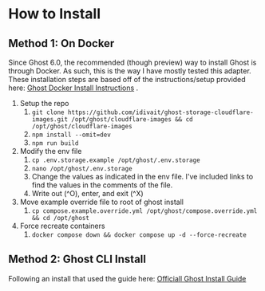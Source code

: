 # How to Install

## Method 1: On Docker

Since Ghost 6.0, the recommended (though preview) way to install Ghost is through Docker. As such, this is the way I have mostly tested this adapter. These installation steps are based off of the instructions/setup provided here: [Ghost Docker Install Instructions](https://docs.ghost.org/install/docker) .

1. Setup the repo
   1. `git clone https://github.com/idivait/ghost-storage-cloudflare-images.git /opt/ghost/cloudflare-images && cd /opt/ghost/cloudflare-images`
   2. `npm install --omit=dev`
   3. `npm run build`
2. Modify the env file
   1. `cp .env.storage.example /opt/ghost/.env.storage`
   2. `nano /opt/ghost/.env.storage`
   3. Change the values as indicated in the env file. I've included links to find the values in the comments of the file.
   4. Write out (^O), enter, and exit (^X)
3. Move example override file to root of ghost install
   1. `cp compose.example.override.yml /opt/ghost/compose.override.yml && cd /opt/ghost`
4. Force recreate containers
   1. `docker compose down && docker compose up -d --force-recreate`

## Method 2: Ghost CLI Install

Following an install that used the guide here: [Officiall Ghost Install Guide](https://docs.ghost.org/install/ubuntu)